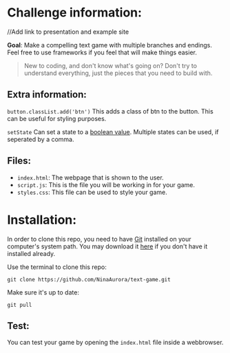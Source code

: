 # Challenge information:

//Add link to presentation and example site

**Goal**: Make a compelling text game with multiple branches and endings.
Feel free to use frameworks if you feel that will make things easier.

> New to coding, and don't know what's going on? Don't try to understand everything, just the pieces that you need to build with.

Extra information:
---

``button.classList.add('btn')``
This adds a class of btn to the button. This can be useful for styling purposes.

``setState`` 
Can set a state to a [boolean value](https://letmegooglethat.com/?q=javascript+boolean+value).
Multiple states can be used, if seperated by a comma.

Files:
---

- `index.html`: The webpage that is shown to the user.
- `script.js`: This is the file you will be working in for your game.
- `styles.css`: This file can be used to style your game.

# Installation:

In order to clone this repo, you need to have [Git](https://git-scm.com/) installed on your computer's system path.
You may download it [here](https://git-scm.com/downloads) if you don't have it installed already.

Use the terminal to clone this repo:

```
git clone https://github.com/NinaAurora/text-game.git
```
Make sure it's up to date:
```
git pull
```

Test:
---

You can test your game by opening the `index.html` file inside a webbrowser.